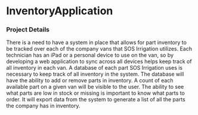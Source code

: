# InventoryApplication

### Project Details
There is a need to have a system in place that allows for part inventory to be tracked over each of the company vans that SOS Irrigation utilizes. Each technician has an iPad or a personal device to use on the van, so by developing a web application to sync across all devices helps keep track of all inventory in each van. A database of each part SOS Irrigation uses is necessary to keep track of all inventory in the system. The database will have the ability to add or remove parts in inventory. A count of each available part on a given van will be visible to the user. The ability to see what parts are low in stock or missing is important to know what parts to order. It will export data from the system to generate a list of all the parts the company has in inventory.
